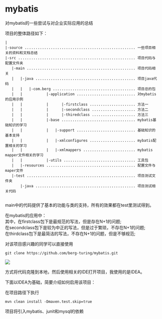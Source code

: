 # mybatis
对mybatis的一些尝试与对企业实际应用的总结  

项目的整体路径如下：  
```
|
|-source ................................................... 一些项目相关的资料和文档总结
|-src ...................................................... 项目代码与配置文件夹
   |-main .................................................. 项目代码相关
   |   |-java .............................................. 项目java代码
   |   |   |-com.berg ...................................... 项目总的包
   |   |           |-application ........................... 对mybatis的应用示例
   |   |           |      |-firstclass ..................... 方法一
   |   |           |      |-secondclass .................... 方法二
   |   |           |      |-thiredclass .................... 方法三
   |   |           |-base .................................. mybatis基础知识的学习
   |   |           |   |-support ........................... 基础知识的基本支持
   |   |           |   |-xmlconfigures ..................... mybatis配置相关的学习
   |   |           |   |-xmlmappers ........................ mybatis mapper文件相关的学习
   |   |           |-utils ................................. 工具包
   |   |-resources ......................................... 配置文件与maper文件
   |-test .................................................. 项目测试文件夹
       |-java .............................................. 项目测试相关代码
   
```
 
  
main中的代码提供了基本的功能与类的支持，所有的效果都在test里测试得到。  

在mybatis的应用中：  
其中，在firstclass包下是最规范的写法，但是存在N+1的问题;  
在secondclass包下是较为中正的写法，但是过于繁琐，不存在N+1的问题;  
在thirdclass包下是最简洁的写法，不存在N+1的问题，但是不够规范;  


对该项目感兴趣的同学可以直接使用  
```
git clone https://github.com/berg-turing/mybatis.git
```
![](https://github.com/berg-turing/mybatis/master/source/image/git_clone.png)

方式将代码克隆到本地，然后使用相关的IDE打开项目，我使用的是IDEA。 


下面以IDEA为基础，简要介绍如何启用该项目：

在项目路径下执行  
```
mvn clean install -Dmaven.test.skip=true
```
项目将引入mybatis、junit和mysql的依赖
